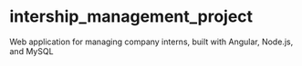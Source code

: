# intership_management_project
Web application for managing company interns, built with Angular, Node.js, and MySQL
